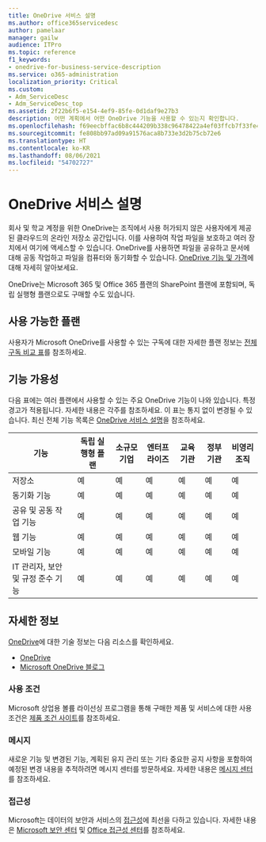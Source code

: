 ```yaml
---
title: OneDrive 서비스 설명
ms.author: office365servicedesc
author: pamelaar
manager: gailw
audience: ITPro
ms.topic: reference
f1_keywords:
- onedrive-for-business-service-description
ms.service: o365-administration
localization_priority: Critical
ms.custom:
- Adm_ServiceDesc
- Adm_ServiceDesc_top
ms.assetid: 2f22b6f5-e154-4ef9-85fe-0d1daf9e27b3
description: 어떤 계획에서 어떤 OneDrive 기능을 사용할 수 있는지 확인합니다.
ms.openlocfilehash: f69eecbffac6b8c444209b338c96478422a4ef03ffcb7f33fe4193ee53330cfd
ms.sourcegitcommit: fe808bb97ad09a91576aca8b733e3d2b75cb72e6
ms.translationtype: HT
ms.contentlocale: ko-KR
ms.lasthandoff: 08/06/2021
ms.locfileid: "54702727"
---
```

# <a name="onedrive-service-description"></a>OneDrive 서비스 설명

회사 및 학교 계정을 위한 OneDrive는 조직에서 사용 허가되지 않은 사용자에게 제공된 클라우드의 온라인 저장소 공간입니다. 이를 사용하여 작업 파일을 보호하고 여러 장치에서 여기에 액세스할 수 있습니다. OneDrive를 사용하면 파일을 공유하고 문서에 대해 공동 작업하고 파일을 컴퓨터와 동기화할 수 있습니다. [OneDrive 기능 및 가격](https://www.microsoft.com/microsoft-365/onedrive/onedrive-for-business)에 대해 자세히 알아보세요.

OneDrive는 Microsoft 365 및 Office 365 플랜의 SharePoint 플랜에 포함되며, 독립 실행형 플랜으로도 구매할 수도 있습니다.

## <a name="available-plans"></a>사용 가능한 플랜

사용자가 Microsoft OneDrive를 사용할 수 있는 구독에 대한 자세한 플랜 정보는 [전체 구독 비교 표](https://go.microsoft.com/fwlink/?linkid=2139145)를 참조하세요.

## <a name="feature-availability"></a>기능 가용성

다음 표에는 여러 플랜에서 사용할 수 있는 주요 OneDrive 기능이 나와 있습니다. 특정 경고가 적용됩니다. 자세한 내용은 각주를 참조하세요. 이 표는 통지 없이 변경될 수 있습니다. 최신 전체 기능 목록은 [OneDrive 서비스 설명](/office365/servicedescriptions/onedrive-for-business-service-description)을 참조하세요.

| 기능 | 독립 실행형 플랜 | 소규모 기업 | 엔터프라이즈 | 교육 기관 | 정부 기관 | 비영리 조직  |
|---------|-------------------|----------------|------------|-----------|------------|-------------|
| 저장소 | 예 | 예 | 예 | 예 | 예 | 예 |
| 동기화 기능 | 예 | 예 | 예 | 예 | 예 | 예 |
| 공유 및 공동 작업 기능 | 예 | 예 | 예 | 예 | 예 | 예 |
| 웹 기능 | 예 | 예 | 예 | 예 | 예 | 예 |
| 모바일 기능 | 예 | 예 | 예 | 예 | 예 | 예 |
| IT 관리자, 보안 및 규정 준수 기능 | 예 | 예 | 예 | 예 | 예 | 예 |

## <a name="learn-more"></a>자세한 정보

[OneDrive](https://www.microsoft.com/microsoft-365/onedrive/onedrive-for-business)에 대한 기술 정보는 다음 리소스를 확인하세요.

- [OneDrive](/onedrive/onedrive)
- [Microsoft OneDrive 블로그](https://techcommunity.microsoft.com/t5/microsoft-onedrive-blog/bg-p/OneDriveBlog)

### <a name="licensing-terms"></a>사용 조건

Microsoft 상업용 볼륨 라이선싱 프로그램을 통해 구매한 제품 및 서비스에 대한 사용 조건은 [제품 조건 사이트](https://www.microsoft.com/licensing/terms/)를 참조하세요.

### <a name="messaging"></a>메시지

새로운 기능 및 변경된 기능, 계획된 유지 관리 또는 기타 중요한 공지 사항을 포함하여 예정된 변경 내용을 추적하려면 메시지 센터를 방문하세요. 자세한 내용은 [메시지 센터](/microsoft-365/admin/manage/message-center)를 참조하세요.

### <a name="accessibility"></a>접근성

Microsoft는 데이터의 보안과 서비스의 [접근성](https://www.microsoft.com/trust-center/compliance/accessibility)에 최선을 다하고 있습니다. 자세한 내용은 [Microsoft 보안 센터](https://www.microsoft.com/trust-center) 및 [Office 접근성 센터](https://support.microsoft.com/office/office-accessibility-center-resources-for-people-with-disabilities-ecab0fcf-d143-4fe8-a2ff-6cd596bddc6d)를 참조하세요.
